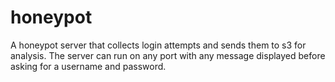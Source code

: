 # honeypot
A honeypot server that collects login attempts and sends them to s3 for analysis. The server can run on any port with any message displayed before asking for a username and password.
